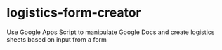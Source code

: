 # logistics-form-creator
Use Google Apps Script to manipulate Google Docs and create logistics sheets based on input from a form

